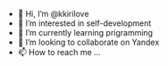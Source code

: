 - 👋 Hi, I’m @kkirilove
- 👀 I’m interested in self-development
- 🌱 I’m currently learning prigramming
- 💞️ I’m looking to collaborate on Yandex
- 📫 How to reach me ...

